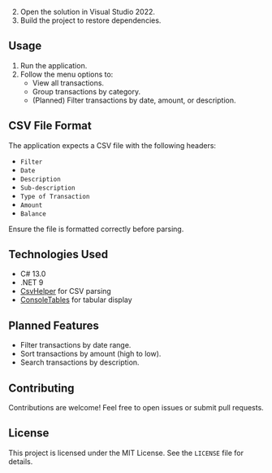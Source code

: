 2. Open the solution in Visual Studio 2022.
3. Build the project to restore dependencies.

## Usage

1. Run the application.
2. Follow the menu options to:
   - View all transactions.
   - Group transactions by category.
   - (Planned) Filter transactions by date, amount, or description.

## CSV File Format

The application expects a CSV file with the following headers:
- `Filter`
- `Date`
- `Description`
- `Sub-description`
- `Type of Transaction`
- `Amount`
- `Balance`

Ensure the file is formatted correctly before parsing.

## Technologies Used

- C# 13.0
- .NET 9
- [CsvHelper](https://joshclose.github.io/CsvHelper/) for CSV parsing
- [ConsoleTables](https://github.com/khalidabuhakmeh/ConsoleTables) for tabular display

## Planned Features

- Filter transactions by date range.
- Sort transactions by amount (high to low).
- Search transactions by description.

## Contributing

Contributions are welcome! Feel free to open issues or submit pull requests.

## License

This project is licensed under the MIT License. See the `LICENSE` file for details.
